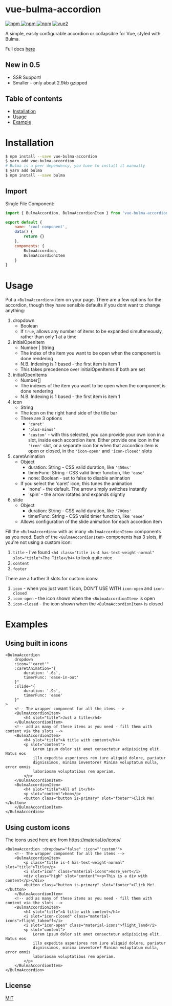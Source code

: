 # vue-bulma-accordion

[![npm](https://img.shields.io/npm/v/vue-bulma-accordion.svg) ![npm](https://img.shields.io/npm/dm/vue-bulma-accordion.svg) ![npm](https://img.shields.io/npm/dt/vue-bulma-accordion.svg)](https://www.npmjs.com/package/vue-bulma-accordion)
[![vue2](https://img.shields.io/badge/vue-2.x-brightgreen.svg)](https://vuejs.org/)

A simple, easily configurable accordion or collapsible for Vue, styled with Bulma.

Full docs [here](https://lunrtick.github.io/vue-bulma-accordion/)

## New in 0.5

-   SSR Support!
-   Smaller - only about 2.9kb gzipped 

## Table of contents

-   [Installation](#installation)
-   [Usage](#usage)
-   [Example](#example)

# Installation

```bash
$ npm install --save vue-bulma-accordion
$ yarn add vue-bulma-accordion
# Bulma is a peer dependency, you have to install it manually
$ yarn add bulma
$ npm install --save bulma
```

## Import

Single File Component:

```javascript
import { BulmaAccordion, BulmaAccordionItem } from 'vue-bulma-accordion'

export default {
    name: 'cool-component',
    data() {
        return {}
    },
    components: {
        BulmaAccordion,
        BulmaAccordionItem
    }
}
```

# Usage

Put a `<BulmaAccordion>` item on your page. There are a few options for the accordion, though they have sensible defaults if you dont want to change anything:

1.  dropdown
    -   Boolean
    -   If `true`, allows any number of items to be expanded simultaneously, rather than only 1 at a time
2.  initialOpenItem
    -   Number | String
    -   The index of the item you want to be open when the component is done rendering
    -   N.B. Indexing is 1 based - the first item is item 1
    -   This takes precedence over initialOpenItems if both are set
3.  initialOpenItems
    -   Number[]
    -   The indexes of the item you want to be open when the component is done rendering
    -   N.B. Indexing is 1 based - the first item is item 1
4.  icon
    -   String
    -   The icon on the right hand side of the title bar
    -   There are 3 options
        -   `'caret'`
        -   `'plus-minus'`
        -   `'custom'` - with this selected, you can provide your own icon in a slot, inside each accordion item. Either provide one icon in the `'icon'` slot, or a separate icon for when that accordion item is open or closed, in the `'icon-open'` and `'icon-closed'` slots
5.  caretAnimation
    -   Object
        -   duration: String - CSS valid duration, like `'450ms'`
        -   timerFunc: String - CSS valid timer function, like `'ease'`
        -   none: Boolean - set to false to disable animation
    -   If you select the 'caret' icon, this tunes the animation
        -   'none' - the default. The arrow simply switches instantly
        -   'spin' - the arrow rotates and expands slightly
6.  slide
    -   Object
        -   duration: String - CSS valid duration, like `'700ms'`
        -   timerFunc: String - CSS valid timer function, like `'ease'`
    -   Allows configuration of the slide animation for each accordion item

Fill the `<BulmaAccordion>` with as many `<BulmaAccordionItem>` components as you need. Each of the `<BulmaAccordionItem>` components has 3 slots, if you're not using a custom icon:

1.  `title` - I've found `<h4 class="title is-4 has-text-weight-normal" slot="title">The Title</h4>` to look quite nice
2.  `content`
3.  `footer`

There are a further 3 slots for custom icons:

1.  `icon` - when you just want 1 icon, DON'T USE WITH `icon-open` and `icon-closed`
2.  `icon-open` - the icon shown when the `<BulmaAccordionItem>` is open
3.  `icon-closed` - the icon shown when the `<BulmaAccordionItem>` is closed

# Examples

## Using built in icons

```vue
<BulmaAccordion
    dropdown
    :icon="'caret'"
    :caretAnimation="{
        duration: '.6s',
        timerFunc: 'ease-in-out'
    }"
    :slide="{
        duration: '.9s',
        timerFunc: 'ease'
    }"
>
    <!-- The wrapper component for all the items -->
    <BulmaAccordionItem>
        <h4 slot="title">Just a title</h4>
    </BulmaAccordionItem>
    <!-- add as many of these items as you need - fill them with content via the slots -->
    <BulmaAccordionItem>
        <h4 slot="title">A title with content</h4>
        <p slot="content">
            Lorem ipsum dolor sit amet consectetur adipisicing elit. Natus eos
            illo expedita asperiores rem iure aliquid dolore, pariatur
            dignissimos, minima inventore? Minima voluptatum nulla, error omnis
            laboriosam voluptatibus rem aperiam.
        </p>
    </BulmaAccordionItem>
    <BulmaAccordionItem>
        <h4 slot="title">All of it</h4>
        <p slot="content">boo</p>
        <button class="button is-primary" slot="footer">Click Me!</button>
    </BulmaAccordionItem>
</BulmaAccordion>
```

## Using custom icons

The icons used here are from https://material.io/icons/

```vue
<BulmaAccordion :dropdown="false" :icon="'custom'">
    <!-- The wrapper component for all the items -->
    <BulmaAccordionItem>
        <p class="title is-4 has-text-weight-normal" slot="title">Title</p>
        <i slot="icon" class="material-icons">more_vert</i>
        <div class="high" slot="content"><p>This is a div with content</p></div>
        <button class="button is-primary" slot="footer">Click Me!</button>
    </BulmaAccordionItem>
    <!-- add as many of these items as you need - fill them with content via the slots -->
    <BulmaAccordionItem>
        <h4 slot="title">A title with content</h4>
        <i slot="icon-closed" class="material-icons">flight_takeoff</i>
        <i slot="icon-open" class="material-icons">flight_land</i>
        <p slot="content">
            Lorem ipsum dolor sit amet consectetur adipisicing elit. Natus eos
            illo expedita asperiores rem iure aliquid dolore, pariatur
            dignissimos, minima inventore? Minima voluptatum nulla, error omnis
            laboriosam voluptatibus rem aperiam.
        </p>
    </BulmaAccordionItem>
</BulmaAccordion>
```

## License

[MIT](http://opensource.org/licenses/MIT)
